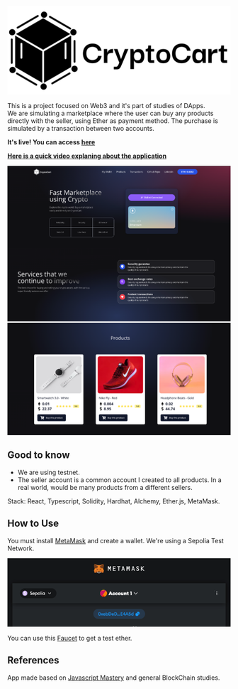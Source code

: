 <picture>
  <source media="(prefers-color-scheme: dark)" srcset="https://raw.githubusercontent.com/lucasalvessouza/web3-dapp/main/client/images/logo.png" width="200">
  <img alt="CryptoCart logo" src="https://raw.githubusercontent.com/lucasalvessouza/web3-dapp/main/client/images/logo_black.png">
</picture>

This is a project focused on Web3 and it's part of studies of DApps.
</br>
We are simulating a marketplace where the user can buy any products directly with the seller, using Ether as payment method.
The purchase is simulated by a transaction between two accounts.

<b>It's live! You can access [here](https://web3-dapp-psi.vercel.app/)</b>

<b>[Here is a quick video explaning about the application](https://www.loom.com/share/61b00c3fbb6f4c87be290f992223854b?sid=8a1de101-7ac8-4d31-9081-dc4b29718327)</b>

<img alt="Screen1" src="client/md/img_4.png" width="900px"/>
<img alt="Screen1" src="client/md/img_2.png" width="900px"/>

## Good to know
- We are using testnet.
- The seller account is a common account I created to all products. In a real world, would be many products from a different sellers.

Stack: React, Typescript, Solidity, Hardhat, Alchemy, Ether.js, MetaMask.

## How to Use


You must install [MetaMask](https://metamask.io/) and create a wallet. We're using a Sepolia Test Network.

<img alt="Screen1" src="client/md/img.png" />

You can use this [Faucet](https://www.infura.io/faucet/sepolia) to get a test ether.

## References
App made based on [Javascript Mastery](https://www.youtube.com/watch?v=Wn_Kb3MR_cU) and general BlockChain studies.

